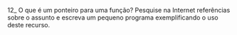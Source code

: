 12_ O que é um ponteiro para uma função? 
Pesquise na Internet referências sobre o 
assunto e escreva um pequeno programa 
exemplificando o uso deste recurso.
